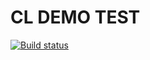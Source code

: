 # CL DEMO TEST

[![Build status](https://ci.appveyor.com/api/projects/status/oa163lmgxf4jps7x?svg=true)](https://ci.appveyor.com/project/byzyka/jest)
